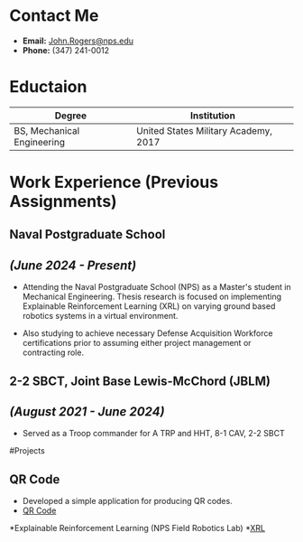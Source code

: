 # Contact Me
* __Email:__ John.Rogers@nps.edu
* __Phone:__ (347) 241-0012

# Eductaion
|          Degree            |              Institution             |
|----------------------------|--------------------------------------|
| BS, Mechanical Engineering | United States Military Academy, 2017 |

# Work Experience (Previous Assignments)

## Naval Postgraduate School
## _(June 2024 - Present)_

* Attending the Naval Postgraduate School (NPS) as a Master's student in Mechanical Engineering.  Thesis research is focused on implementing Explainable Reinforcement Learning (XRL) on varying ground based robotics systems in a virtual environment.

* Also studying to achieve necessary Defense Acquisition Workforce certifications prior to assuming either project management or contracting role.

## 2-2 SBCT, Joint Base Lewis-McChord (JBLM)
## _(August 2021 - June 2024)_

* Served as a Troop commander for A TRP and HHT, 8-1 CAV, 2-2 SBCT

#Projects
## QR Code
* Developed a simple application for producing QR codes.
* [QR Code](https://github.com/jrshs79/OA3801_EC2_QR.git)

*Explainable Reinforcement Learning (NPS Field Robotics Lab)
*[XRL](https://github.com/Field-Robotics-Lab/XRL_IsaacLab.git)
